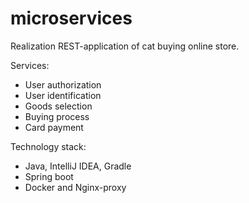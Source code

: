 # microservices
Realization REST-application of cat buying online store.

Services: 
- User authorization
- User identification
- Goods selection
- Buying process
- Сard payment

Technology stack:
- Java, IntelliJ IDEA, Gradle
- Spring boot
- Docker and Nginx-proxy
